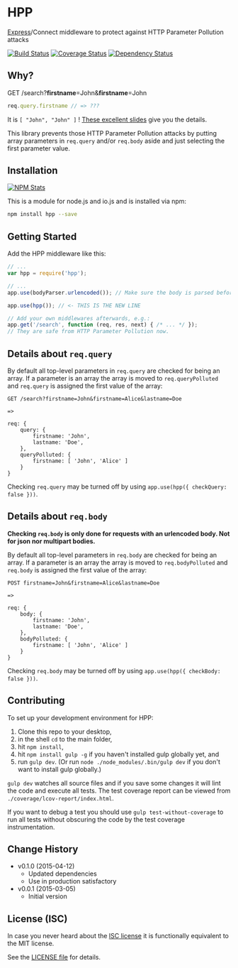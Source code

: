 # HPP

[Express](http://expressjs.com)/Connect middleware to protect against HTTP Parameter Pollution attacks

[![Build Status](https://travis-ci.org/analog-nico/hpp.svg?branch=master)](https://travis-ci.org/analog-nico/hpp) [![Coverage Status](https://coveralls.io/repos/analog-nico/hpp/badge.png)](https://coveralls.io/r/analog-nico/hpp?branch=master) [![Dependency Status](https://david-dm.org/analog-nico/hpp.svg)](https://david-dm.org/analog-nico/hpp)

## Why?

GET /search?**firstname**=John&**firstname**=John

``` js
req.query.firstname // => ???
```

It is `[ "John", "John" ]` ! [These excellent slides](https://speakerdeck.com/ckarande/top-overlooked-security-threats-to-node-dot-js-web-applications?slide=48) give you the details.

This library prevents those HTTP Parameter Pollution attacks by putting array parameters in `req.query` and/or `req.body` aside and just selecting the first parameter value.

## Installation

[![NPM Stats](https://nodei.co/npm/hpp.png?downloads=true)](https://npmjs.org/package/hpp)

This is a module for node.js and io.js and is installed via npm:

``` bash
npm install hpp --save
```

## Getting Started

Add the HPP middleware like this:

``` js
// ...
var hpp = require('hpp');

// ...
app.use(bodyParser.urlencoded()); // Make sure the body is parsed beforehand.

app.use(hpp()); // <- THIS IS THE NEW LINE

// Add your own middlewares afterwards, e.g.:
app.get('/search', function (req, res, next) { /* ... */ });
// They are safe from HTTP Parameter Pollution now.
```

## Details about `req.query`

By default all top-level parameters in `req.query` are checked for being an array. If a parameter is an array the array is moved to `req.queryPolluted` and `req.query` is assigned the first value of the array:

```
GET /search?firstname=John&firstname=Alice&lastname=Doe

=>

req: {
    query: {
        firstname: 'John',
        lastname: 'Doe',
    },
    queryPolluted: {
        firstname: [ 'John', 'Alice' ]
    }
}
```

Checking `req.query` may be turned off by using `app.use(hpp({ checkQuery: false }))`.

## Details about `req.body`

**Checking `req.body` is only done for requests with an urlencoded body. Not for json nor multipart bodies.**

By default all top-level parameters in `req.body` are checked for being an array. If a parameter is an array the array is moved to `req.bodyPolluted` and `req.body` is assigned the first value of the array:

```
POST firstname=John&firstname=Alice&lastname=Doe

=>

req: {
    body: {
        firstname: 'John',
        lastname: 'Doe',
    },
    bodyPolluted: {
        firstname: [ 'John', 'Alice' ]
    }
}
```

Checking `req.body` may be turned off by using `app.use(hpp({ checkBody: false }))`.

## Contributing

To set up your development environment for HPP:

1. Clone this repo to your desktop,
2. in the shell `cd` to the main folder,
3. hit `npm install`,
4. hit `npm install gulp -g` if you haven't installed gulp globally yet, and
5. run `gulp dev`. (Or run `node ./node_modules/.bin/gulp dev` if you don't want to install gulp globally.)

`gulp dev` watches all source files and if you save some changes it will lint the code and execute all tests. The test coverage report can be viewed from `./coverage/lcov-report/index.html`.

If you want to debug a test you should use `gulp test-without-coverage` to run all tests without obscuring the code by the test coverage instrumentation.

## Change History

- v0.1.0 (2015-04-12)
    - Updated dependencies
    - Use in production satisfactory
- v0.0.1 (2015-03-05)
    - Initial version

## License (ISC)

In case you never heard about the [ISC license](http://en.wikipedia.org/wiki/ISC_license) it is functionally equivalent to the MIT license.

See the [LICENSE file](LICENSE) for details.
